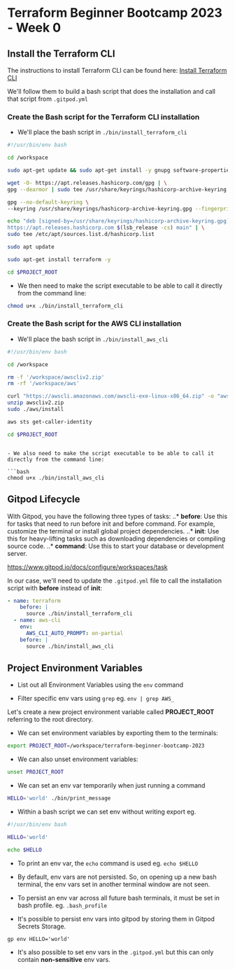 # Terraform Beginner Bootcamp 2023 - Week 0 

## Install the Terraform CLI

The instructions to install Terraform CLI can be found here:
[Install Terraform CLI](https://developer.hashicorp.com/terraform/tutorials/aws-get-started/install-cli)

We'll follow them to build a bash script that does the installation and call that script from `.gitpod.yml`

### Create the Bash script for the Terraform CLI installation

- We'll place the bash script in `./bin/install_terraform_cli`

```bash
#!/usr/bin/env bash

cd /workspace

sudo apt-get update && sudo apt-get install -y gnupg software-properties-common curl

wget -O- https://apt.releases.hashicorp.com/gpg | \
gpg --dearmor | sudo tee /usr/share/keyrings/hashicorp-archive-keyring.gpg

gpg --no-default-keyring \
--keyring /usr/share/keyrings/hashicorp-archive-keyring.gpg --fingerprint

echo "deb [signed-by=/usr/share/keyrings/hashicorp-archive-keyring.gpg] \
https://apt.releases.hashicorp.com $(lsb_release -cs) main" | \
sudo tee /etc/apt/sources.list.d/hashicorp.list

sudo apt update

sudo apt-get install terraform -y

cd $PROJECT_ROOT
```
- We then need to make the script executable to be able to call it directly from the command line:
```bash
chmod u+x ./bin/install_terraform_cli
```

### Create the Bash script for the AWS CLI installation

- We'll place the bash script in `./bin/install_aws_cli`

```bash
#!/usr/bin/env bash

cd /workspace

rm -f '/workspace/awscliv2.zip'
rm -rf '/workspace/aws'

curl "https://awscli.amazonaws.com/awscli-exe-linux-x86_64.zip" -o "awscliv2.zip"
unzip awscliv2.zip
sudo ./aws/install

aws sts get-caller-identity

cd $PROJECT_ROOT
```
```

- We also need to make the script executable to be able to call it directly from the command line:

```bash
chmod u+x ./bin/install_aws_cli
```
## Gitpod Lifecycle

With Gitpod, you have the following three types of tasks:
..* **before**: Use this for tasks that need to run before init and before command. For example, customize the terminal or install global project dependencies.
..* **init**: Use this for heavy-lifting tasks such as downloading dependencies or compiling source code.
..* **command**: Use this to start your database or development server.

https://www.gitpod.io/docs/configure/workspaces/task

In our case, we'll need to update the `.gitpod.yml` file to call the installation script with **before** instead of **init**:

```yml
- name: terraform
    before: |
      source ./bin/install_terraform_cli
  - name: aws-cli
    env:
      AWS_CLI_AUTO_PROMPT: on-partial
    before: |
      source ./bin/install_aws_cli
```

## Project Environment Variables

- List out all Environment Variables using the `env` command

- Filter specific env vars using `grep` eg. `env | grep AWS_`

Let's create a new project environment variable called **PROJECT_ROOT** referring to the root directory.

- We can set environment variables by exporting them to the terminals:

```bash
export PROJECT_ROOT=/workspace/terraform-beginner-bootcamp-2023
```

- We can also unset environment variables:

```bash
unset PROJECT_ROOT
```

- We can set an env var temporarily when just running a command

```bash
HELLO='world' ./bin/print_message
```

- Within a bash script we can set env without writing export eg.

```bash
#!/usr/bin/env bash

HELLO='world'

echo $HELLO
```

- To print an env var, the `echo` command is used eg. `echo $HELLO`

- By default, env vars are not persisted. So, on opening up a new bash terminal, the env vars set in another terminal window are not seen.

- To persist an env var across all future bash terminals, it must be set in bash profile. eg. `.bash_profile`

- It's possible to persist env vars into gitpod by storing them in Gitpod Secrets Storage.
```
gp env HELLO='world'
```

- It's also possible to set env vars in the `.gitpod.yml` but this can only contain **non-sensitive** env vars.